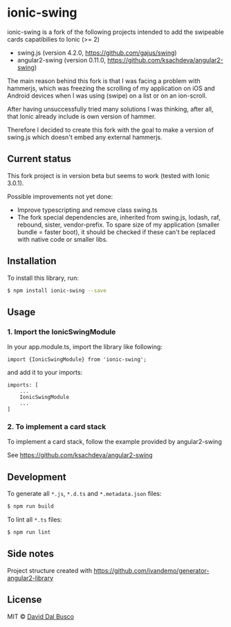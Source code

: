 # ionic-swing

ionic-swing is a fork of the following projects intended to add the swipeable cards capatibilies to Ionic (>= 2)

- swing.js (version 4.2.0, https://github.com/gajus/swing)
- angular2-swing (version 0.11.0, https://github.com/ksachdeva/angular2-swing)

The main reason behind this fork is that I was facing a problem with hammerjs, which was freezing the scrolling of my application on iOS and Android devices when I was using (swipe) on a list or on an ion-scroll.

After having unsuccessfully tried many solutions I was thinking, after all, that Ionic already include is own version of hammer.

Therefore I decided to create this fork with the goal to make a version of swing.js which doesn't embed any external hammerjs.

## Current status

This fork project is in version beta but seems to work (tested with Ionic 3.0.1).

Possible improvements not yet done:

- Improve typescripting and remove class swing.ts
- The fork special dependencies are, inherited from swing.js, lodash, raf, rebound, sister, vendor-prefix. To spare size of my application (smaller bundle = faster boot), it should be checked if these can't be replaced with native code or smaller libs.

## Installation

To install this library, run:

```bash
$ npm install ionic-swing --save
```

## Usage

### 1. Import the IonicSwingModule

In your app.module.ts, import the library like following:

    import {IonicSwingModule} from 'ionic-swing';

and add it to your imports:

    imports: [
        ...
        IonicSwingModule
        ...
    ]

### 2. To implement a card stack

To implement a card stack, follow the example provided by angular2-swing

See https://github.com/ksachdeva/angular2-swing

## Development

To generate all `*.js`, `*.d.ts` and `*.metadata.json` files:

```bash
$ npm run build
```

To lint all `*.ts` files:

```bash
$ npm run lint
```

## Side notes

Project structure created with https://github.com/jvandemo/generator-angular2-library

## License

MIT © [David Dal Busco](mailto:david.dalbusco@outlook.com)

